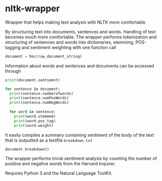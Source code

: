 # nltk-wrapper
Wrapper that helps making text analysis with NLTK more comfortable

By structuring text into documents, sentences and words. Handling of text becomes much more comfortable. The wrapper performs tokenization and structuring of sentences and words into dictionaries, stemming, POS-tagging and sentiment weighting with one function call
```python
document = Doc(raw_document_string)
```
Information about words and sentences and documents can be accessed through
```python
print(document.sentiment)

for sentence in document:
  print(sentence.numberofwords)
  print(sentence.numPosWords)
  print(sentence.numNegWords)
  
  for word in sentence:
    print(word.stemmed)
    print(word.pos_tag)
    print(word.weight)
```
It easily compiles a summary containing sentiment of the body of the text that is outputted as a textfile `breakdown.txt`
```python
document.breakdown()
```

The wrapper performs trivial sentiment analysis by counting the number of positive and negative words from the Harvard Inquirer.

Requires Python 3 and the Natural Language ToolKit.
